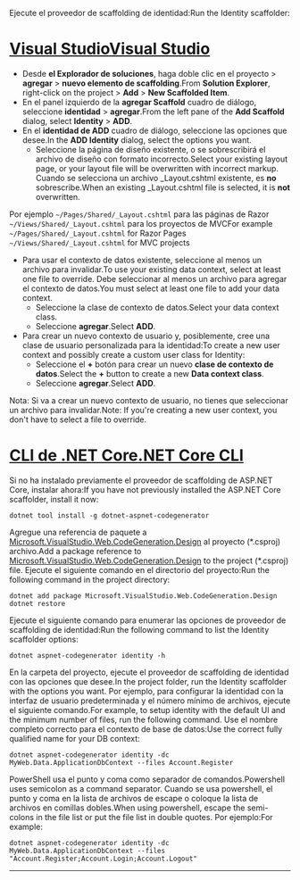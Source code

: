 <span data-ttu-id="8d970-101">Ejecute el proveedor de scaffolding de identidad:</span><span class="sxs-lookup"><span data-stu-id="8d970-101">Run the Identity scaffolder:</span></span>

# <a name="visual-studiotabvisual-studio"></a>[<span data-ttu-id="8d970-102">Visual Studio</span><span class="sxs-lookup"><span data-stu-id="8d970-102">Visual Studio</span></span>](#tab/visual-studio)

* <span data-ttu-id="8d970-103">Desde **el Explorador de soluciones**, haga doble clic en el proyecto > **agregar** > **nuevo elemento de scaffolding**.</span><span class="sxs-lookup"><span data-stu-id="8d970-103">From **Solution Explorer**, right-click on the project > **Add** > **New Scaffolded Item**.</span></span>
* <span data-ttu-id="8d970-104">En el panel izquierdo de la **agregar Scaffold** cuadro de diálogo, seleccione **identidad** > **agregar**.</span><span class="sxs-lookup"><span data-stu-id="8d970-104">From the left pane of the **Add Scaffold** dialog, select **Identity** > **ADD**.</span></span>
* <span data-ttu-id="8d970-105">En el **identidad de ADD** cuadro de diálogo, seleccione las opciones que desee.</span><span class="sxs-lookup"><span data-stu-id="8d970-105">In the **ADD Identity** dialog, select the options you want.</span></span>
  * <span data-ttu-id="8d970-106">Seleccione la página de diseño existente, o se sobrescribirá el archivo de diseño con formato incorrecto.</span><span class="sxs-lookup"><span data-stu-id="8d970-106">Select your existing layout page, or your layout file will be overwritten with incorrect markup.</span></span> <span data-ttu-id="8d970-107">Cuando se selecciona un archivo _Layout.cshtml existente, es **no** sobrescribe.</span><span class="sxs-lookup"><span data-stu-id="8d970-107">When an existing _Layout.cshtml file is selected, it is **not** overwritten.</span></span>

 <span data-ttu-id="8d970-108">Por ejemplo `~/Pages/Shared/_Layout.cshtml` para las páginas de Razor `~/Views/Shared/_Layout.cshtml` para los proyectos de MVC</span><span class="sxs-lookup"><span data-stu-id="8d970-108">For example `~/Pages/Shared/_Layout.cshtml` for Razor Pages `~/Views/Shared/_Layout.cshtml` for MVC projects</span></span>
* <span data-ttu-id="8d970-109">Para usar el contexto de datos existente, seleccione al menos un archivo para invalidar.</span><span class="sxs-lookup"><span data-stu-id="8d970-109">To use your existing data context, select at least one file to override.</span></span> <span data-ttu-id="8d970-110">Debe seleccionar al menos un archivo para agregar el contexto de datos.</span><span class="sxs-lookup"><span data-stu-id="8d970-110">You must select at least one file to add your data context.</span></span>
  * <span data-ttu-id="8d970-111">Seleccione la clase de contexto de datos.</span><span class="sxs-lookup"><span data-stu-id="8d970-111">Select your data context class.</span></span>
  * <span data-ttu-id="8d970-112">Seleccione **agregar**.</span><span class="sxs-lookup"><span data-stu-id="8d970-112">Select **ADD**.</span></span>
* <span data-ttu-id="8d970-113">Para crear un nuevo contexto de usuario y, posiblemente, cree una clase de usuario personalizada para la identidad:</span><span class="sxs-lookup"><span data-stu-id="8d970-113">To create a new user context and possibly create a custom user class for Identity:</span></span>
  * <span data-ttu-id="8d970-114">Seleccione el **+** botón para crear un nuevo **clase de contexto de datos**.</span><span class="sxs-lookup"><span data-stu-id="8d970-114">Select the **+** button to create a new **Data context class**.</span></span>
  * <span data-ttu-id="8d970-115">Seleccione **agregar**.</span><span class="sxs-lookup"><span data-stu-id="8d970-115">Select **ADD**.</span></span>

<span data-ttu-id="8d970-116">Nota: Si va a crear un nuevo contexto de usuario, no tienes que seleccionar un archivo para invalidar.</span><span class="sxs-lookup"><span data-stu-id="8d970-116">Note: If you're creating a new user context, you don't have to select a file to override.</span></span>

# <a name="net-core-clitabnetcore-cli"></a>[<span data-ttu-id="8d970-117">CLI de .NET Core</span><span class="sxs-lookup"><span data-stu-id="8d970-117">.NET Core CLI</span></span>](#tab/netcore-cli)

<span data-ttu-id="8d970-118">Si no ha instalado previamente el proveedor de scaffolding de ASP.NET Core, instalar ahora:</span><span class="sxs-lookup"><span data-stu-id="8d970-118">If you have not previously installed the ASP.NET Core scaffolder, install it now:</span></span>

```cli
dotnet tool install -g dotnet-aspnet-codegenerator
```

<span data-ttu-id="8d970-119">Agregue una referencia de paquete a [Microsoft.VisualStudio.Web.CodeGeneration.Design](https://www.nuget.org/packages/Microsoft.VisualStudio.Web.CodeGeneration.Design/) al proyecto (\*.csproj) archivo.</span><span class="sxs-lookup"><span data-stu-id="8d970-119">Add a package reference to [Microsoft.VisualStudio.Web.CodeGeneration.Design](https://www.nuget.org/packages/Microsoft.VisualStudio.Web.CodeGeneration.Design/) to the project (\*.csproj) file.</span></span> <span data-ttu-id="8d970-120">Ejecute el siguiente comando en el directorio del proyecto:</span><span class="sxs-lookup"><span data-stu-id="8d970-120">Run the following command in the project directory:</span></span>

```cli
dotnet add package Microsoft.VisualStudio.Web.CodeGeneration.Design
dotnet restore
```

<span data-ttu-id="8d970-121">Ejecute el siguiente comando para enumerar las opciones de proveedor de scaffolding de identidad:</span><span class="sxs-lookup"><span data-stu-id="8d970-121">Run the following command to list the Identity scaffolder options:</span></span>

```cli
dotnet aspnet-codegenerator identity -h
```

<span data-ttu-id="8d970-122">En la carpeta del proyecto, ejecute el proveedor de scaffolding de identidad con las opciones que desee.</span><span class="sxs-lookup"><span data-stu-id="8d970-122">In the project folder, run the Identity scaffolder with the options you want.</span></span> <span data-ttu-id="8d970-123">Por ejemplo, para configurar la identidad con la interfaz de usuario predeterminada y el número mínimo de archivos, ejecute el siguiente comando.</span><span class="sxs-lookup"><span data-stu-id="8d970-123">For example, to setup identity with the default UI and the minimum number of files, run the following command.</span></span> <span data-ttu-id="8d970-124">Use el nombre completo correcto para el contexto de base de datos:</span><span class="sxs-lookup"><span data-stu-id="8d970-124">Use the correct fully qualified name for your DB context:</span></span>

```cli
dotnet aspnet-codegenerator identity -dc MyWeb.Data.ApplicationDbContext --files Account.Register
```

<span data-ttu-id="8d970-125">PowerShell usa el punto y coma como separador de comandos.</span><span class="sxs-lookup"><span data-stu-id="8d970-125">Powershell uses semicolon as a command separator.</span></span> <span data-ttu-id="8d970-126">Cuando se usa powershell, el punto y coma en la lista de archivos de escape o coloque la lista de archivos en comillas dobles.</span><span class="sxs-lookup"><span data-stu-id="8d970-126">When using powershell, escape the semi-colons in the file list or put the file list in double quotes.</span></span> <span data-ttu-id="8d970-127">Por ejemplo:</span><span class="sxs-lookup"><span data-stu-id="8d970-127">For example:</span></span>

```cli
dotnet aspnet-codegenerator identity -dc MyWeb.Data.ApplicationDbContext --files "Account.Register;Account.Login;Account.Logout"
```
-------------
